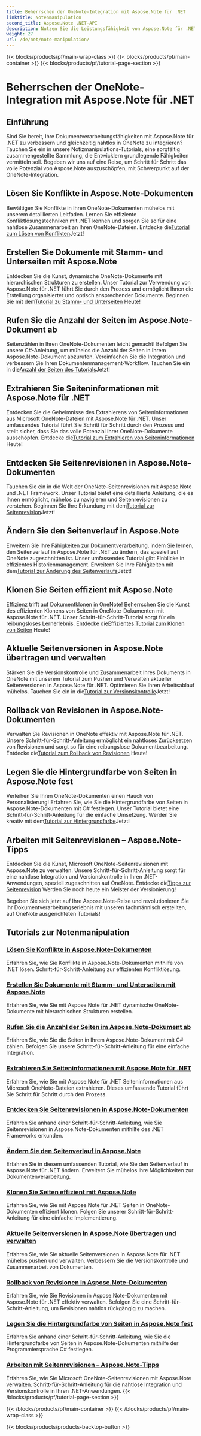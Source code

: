 ```yaml
---
title: Beherrschen der OneNote-Integration mit Aspose.Note für .NET
linktitle: Notenmanipulation
second_title: Aspose.Note .NET-API
description: Nutzen Sie die Leistungsfähigkeit von Aspose.Note für .NET mit unseren auf OneNote ausgerichteten Tutorials. Lösen Sie Konflikte, erstellen Sie dynamische Dokumente und erkunden Sie die effiziente Seitenmanipulation.
weight: 27
url: /de/net/note-manipulation/
---
```


{{< blocks/products/pf/main-wrap-class >}}
{{< blocks/products/pf/main-container >}}
{{< blocks/products/pf/tutorial-page-section >}}

# Beherrschen der OneNote-Integration mit Aspose.Note für .NET


## Einführung

Sind Sie bereit, Ihre Dokumentverarbeitungsfähigkeiten mit Aspose.Note für .NET zu verbessern und gleichzeitig nahtlos in OneNote zu integrieren? Tauchen Sie ein in unsere Notizmanipulations-Tutorials, eine sorgfältig zusammengestellte Sammlung, die Entwicklern grundlegende Fähigkeiten vermitteln soll. Begeben wir uns auf eine Reise, um Schritt für Schritt das volle Potenzial von Aspose.Note auszuschöpfen, mit Schwerpunkt auf der OneNote-Integration.

## Lösen Sie Konflikte in Aspose.Note-Dokumenten
 Bewältigen Sie Konflikte in Ihren OneNote-Dokumenten mühelos mit unserem detaillierten Leitfaden. Lernen Sie effiziente Konfliktlösungstechniken mit .NET kennen und sorgen Sie so für eine nahtlose Zusammenarbeit an Ihren OneNote-Dateien. Entdecke die[Tutorial zum Lösen von Konflikten](./conflict-page-resolution/)Jetzt!

## Erstellen Sie Dokumente mit Stamm- und Unterseiten mit Aspose.Note
 Entdecken Sie die Kunst, dynamische OneNote-Dokumente mit hierarchischen Strukturen zu erstellen. Unser Tutorial zur Verwendung von Aspose.Note für .NET führt Sie durch den Prozess und ermöglicht Ihnen die Erstellung organisierter und optisch ansprechender Dokumente. Beginnen Sie mit dem[Tutorial zu Stamm- und Unterseiten](./create-documents-root-sub-pages/) Heute!

## Rufen Sie die Anzahl der Seiten im Aspose.Note-Dokument ab
 Seitenzählen in Ihren OneNote-Dokumenten leicht gemacht! Befolgen Sie unsere C#-Anleitung, um mühelos die Anzahl der Seiten in Ihrem Aspose.Note-Dokument abzurufen. Vereinfachen Sie die Integration und verbessern Sie Ihren Dokumentenmanagement-Workflow. Tauchen Sie ein in die[Anzahl der Seiten des Tutorials](./retrieve-number-of-pages/)Jetzt!

## Extrahieren Sie Seiteninformationen mit Aspose.Note für .NET
Entdecken Sie die Geheimnisse des Extrahierens von Seiteninformationen aus Microsoft OneNote-Dateien mit Aspose.Note für .NET. Unser umfassendes Tutorial führt Sie Schritt für Schritt durch den Prozess und stellt sicher, dass Sie das volle Potenzial Ihrer OneNote-Dokumente ausschöpfen. Entdecke die[Tutorial zum Extrahieren von Seiteninformationen](./extract-page-information/) Heute!

## Entdecken Sie Seitenrevisionen in Aspose.Note-Dokumenten
 Tauchen Sie ein in die Welt der OneNote-Seitenrevisionen mit Aspose.Note und .NET Framework. Unser Tutorial bietet eine detaillierte Anleitung, die es Ihnen ermöglicht, mühelos zu navigieren und Seitenrevisionen zu verstehen. Beginnen Sie Ihre Erkundung mit dem[Tutorial zur Seitenrevision](./page-revisions-exploration/)Jetzt!

## Ändern Sie den Seitenverlauf in Aspose.Note
 Erweitern Sie Ihre Fähigkeiten zur Dokumentverarbeitung, indem Sie lernen, den Seitenverlauf in Aspose.Note für .NET zu ändern, das speziell auf OneNote zugeschnitten ist. Unser umfassendes Tutorial gibt Einblicke in effizientes Historienmanagement. Erweitern Sie Ihre Fähigkeiten mit dem[Tutorial zur Änderung des Seitenverlaufs](./modify-page-history/)Jetzt!

## Klonen Sie Seiten effizient mit Aspose.Note
Effizienz trifft auf Dokumentklonen in OneNote! Beherrschen Sie die Kunst des effizienten Klonens von Seiten in OneNote-Dokumenten mit Aspose.Note für .NET. Unser Schritt-für-Schritt-Tutorial sorgt für ein reibungsloses Lernerlebnis. Entdecke die[Effizientes Tutorial zum Klonen von Seiten](./efficient-page-cloning/) Heute!

## Aktuelle Seitenversionen in Aspose.Note übertragen und verwalten
 Stärken Sie die Versionskontrolle und Zusammenarbeit Ihres Dokuments in OneNote mit unserem Tutorial zum Pushen und Verwalten aktueller Seitenversionen in Aspose.Note für .NET. Optimieren Sie Ihren Arbeitsablauf mühelos. Tauchen Sie ein in die[Tutorial zur Versionskontrolle](./manage-current-page-versions/)Jetzt!

## Rollback von Revisionen in Aspose.Note-Dokumenten
 Verwalten Sie Revisionen in OneNote effektiv mit Aspose.Note für .NET. Unsere Schritt-für-Schritt-Anleitung ermöglicht ein nahtloses Zurücksetzen von Revisionen und sorgt so für eine reibungslose Dokumentbearbeitung. Entdecke die[Tutorial zum Rollback von Revisionen](./roll-back-document-revisions/) Heute!

## Legen Sie die Hintergrundfarbe von Seiten in Aspose.Note fest
Verleihen Sie Ihren OneNote-Dokumenten einen Hauch von Personalisierung! Erfahren Sie, wie Sie die Hintergrundfarbe von Seiten in Aspose.Note-Dokumenten mit C# festlegen. Unser Tutorial bietet eine Schritt-für-Schritt-Anleitung für die einfache Umsetzung. Werden Sie kreativ mit dem[Tutorial zur Hintergrundfarbe](./set-page-background-color/)Jetzt!

## Arbeiten mit Seitenrevisionen – Aspose.Note-Tipps
 Entdecken Sie die Kunst, Microsoft OneNote-Seitenrevisionen mit Aspose.Note zu verwalten. Unsere Schritt-für-Schritt-Anleitung sorgt für eine nahtlose Integration und Versionskontrolle in Ihren .NET-Anwendungen, speziell zugeschnitten auf OneNote. Entdecke die[Tipps zur Seitenrevision](./working-with-page-revisions/) Werden Sie noch heute ein Meister der Versionierung!

Begeben Sie sich jetzt auf Ihre Aspose.Note-Reise und revolutionieren Sie Ihr Dokumentverarbeitungserlebnis mit unseren fachmännisch erstellten, auf OneNote ausgerichteten Tutorials!
## Tutorials zur Notenmanipulation
### [Lösen Sie Konflikte in Aspose.Note-Dokumenten](./conflict-page-resolution/)
Erfahren Sie, wie Sie Konflikte in Aspose.Note-Dokumenten mithilfe von .NET lösen. Schritt-für-Schritt-Anleitung zur effizienten Konfliktlösung.
### [Erstellen Sie Dokumente mit Stamm- und Unterseiten mit Aspose.Note](./create-documents-root-sub-pages/)
Erfahren Sie, wie Sie mit Aspose.Note für .NET dynamische OneNote-Dokumente mit hierarchischen Strukturen erstellen.
### [Rufen Sie die Anzahl der Seiten im Aspose.Note-Dokument ab](./retrieve-number-of-pages/)
Erfahren Sie, wie Sie die Seiten in Ihrem Aspose.Note-Dokument mit C# zählen. Befolgen Sie unsere Schritt-für-Schritt-Anleitung für eine einfache Integration.
### [Extrahieren Sie Seiteninformationen mit Aspose.Note für .NET](./extract-page-information/)
Erfahren Sie, wie Sie mit Aspose.Note für .NET Seiteninformationen aus Microsoft OneNote-Dateien extrahieren. Dieses umfassende Tutorial führt Sie Schritt für Schritt durch den Prozess.
### [Entdecken Sie Seitenrevisionen in Aspose.Note-Dokumenten](./page-revisions-exploration/)
Erfahren Sie anhand einer Schritt-für-Schritt-Anleitung, wie Sie Seitenrevisionen in Aspose.Note-Dokumenten mithilfe des .NET Frameworks erkunden.
### [Ändern Sie den Seitenverlauf in Aspose.Note](./modify-page-history/)
Erfahren Sie in diesem umfassenden Tutorial, wie Sie den Seitenverlauf in Aspose.Note für .NET ändern. Erweitern Sie mühelos Ihre Möglichkeiten zur Dokumentenverarbeitung.
### [Klonen Sie Seiten effizient mit Aspose.Note](./efficient-page-cloning/)
Erfahren Sie, wie Sie mit Aspose.Note für .NET Seiten in OneNote-Dokumenten effizient klonen. Folgen Sie unserer Schritt-für-Schritt-Anleitung für eine einfache Implementierung.
### [Aktuelle Seitenversionen in Aspose.Note übertragen und verwalten](./manage-current-page-versions/)
Erfahren Sie, wie Sie aktuelle Seitenversionen in Aspose.Note für .NET mühelos pushen und verwalten. Verbessern Sie die Versionskontrolle und Zusammenarbeit von Dokumenten.
### [Rollback von Revisionen in Aspose.Note-Dokumenten](./roll-back-document-revisions/)
Erfahren Sie, wie Sie Revisionen in Aspose.Note-Dokumenten mit Aspose.Note für .NET effektiv verwalten. Befolgen Sie eine Schritt-für-Schritt-Anleitung, um Revisionen nahtlos rückgängig zu machen.
### [Legen Sie die Hintergrundfarbe von Seiten in Aspose.Note fest](./set-page-background-color/)
Erfahren Sie anhand einer Schritt-für-Schritt-Anleitung, wie Sie die Hintergrundfarbe von Seiten in Aspose.Note-Dokumenten mithilfe der Programmiersprache C# festlegen.
### [Arbeiten mit Seitenrevisionen – Aspose.Note-Tipps](./working-with-page-revisions/)
Erfahren Sie, wie Sie Microsoft OneNote-Seitenrevisionen mit Aspose.Note verwalten. Schritt-für-Schritt-Anleitung für die nahtlose Integration und Versionskontrolle in Ihren .NET-Anwendungen.
{{< /blocks/products/pf/tutorial-page-section >}}

{{< /blocks/products/pf/main-container >}}
{{< /blocks/products/pf/main-wrap-class >}}

{{< blocks/products/products-backtop-button >}}
